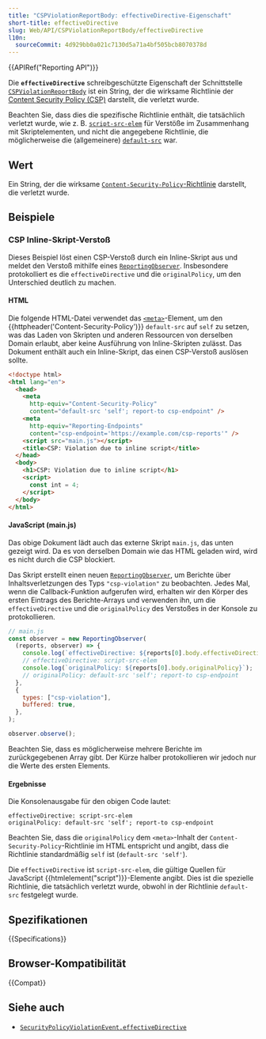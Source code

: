 ```yaml
---
title: "CSPViolationReportBody: effectiveDirective-Eigenschaft"
short-title: effectiveDirective
slug: Web/API/CSPViolationReportBody/effectiveDirective
l10n:
  sourceCommit: 4d929bb0a021c7130d5a71a4bf505bcb8070378d
---
```


{{APIRef("Reporting API")}}

Die **`effectiveDirective`** schreibgeschützte Eigenschaft der Schnittstelle [`CSPViolationReportBody`](/de/docs/Web/API/CSPViolationReportBody) ist ein String, der die wirksame Richtlinie der [Content Security Policy (CSP)](/de/docs/Web/HTTP/Guides/CSP) darstellt, die verletzt wurde.

Beachten Sie, dass dies die spezifische Richtlinie enthält, die tatsächlich verletzt wurde, wie z. B. [`script-src-elem`](/de/docs/Web/HTTP/Reference/Headers/Content-Security-Policy/script-src-elem) für Verstöße im Zusammenhang mit Skriptelementen, und nicht die angegebene Richtlinie, die möglicherweise die (allgemeinere) [`default-src`](/de/docs/Web/HTTP/Reference/Headers/Content-Security-Policy/default-src) war.

## Wert

Ein String, der die wirksame [`Content-Security-Policy`-Richtlinie](/de/docs/Web/HTTP/Reference/Headers/Content-Security-Policy#directives) darstellt, die verletzt wurde.

## Beispiele

### CSP Inline-Skript-Verstoß

Dieses Beispiel löst einen CSP-Verstoß durch ein Inline-Skript aus und meldet den Verstoß mithilfe eines [`ReportingObserver`](/de/docs/Web/API/ReportingObserver). Insbesondere protokolliert es die `effectiveDirective` und die `originalPolicy`, um den Unterschied deutlich zu machen.

#### HTML

Die folgende HTML-Datei verwendet das [`<meta>`](/de/docs/Web/HTML/Element/meta)-Element, um den {{httpheader('Content-Security-Policy')}} `default-src` auf `self` zu setzen, was das Laden von Skripten und anderen Ressourcen von derselben Domain erlaubt, aber keine Ausführung von Inline-Skripten zulässt. Das Dokument enthält auch ein Inline-Skript, das einen CSP-Verstoß auslösen sollte.

```html
<!doctype html>
<html lang="en">
  <head>
    <meta
      http-equiv="Content-Security-Policy"
      content="default-src 'self'; report-to csp-endpoint" />
    <meta
      http-equiv="Reporting-Endpoints"
      content="csp-endpoint='https://example.com/csp-reports'" />
    <script src="main.js"></script>
    <title>CSP: Violation due to inline script</title>
  </head>
  <body>
    <h1>CSP: Violation due to inline script</h1>
    <script>
      const int = 4;
    </script>
  </body>
</html>
```

#### JavaScript (main.js)

Das obige Dokument lädt auch das externe Skript `main.js`, das unten gezeigt wird. Da es von derselben Domain wie das HTML geladen wird, wird es nicht durch die CSP blockiert.

Das Skript erstellt einen neuen [`ReportingObserver`](/de/docs/Web/API/ReportingObserver), um Berichte über Inhaltsverletzungen des Typs `"csp-violation"` zu beobachten. Jedes Mal, wenn die Callback-Funktion aufgerufen wird, erhalten wir den Körper des ersten Eintrags des Berichte-Arrays und verwenden ihn, um die `effectiveDirective` und die `originalPolicy` des Verstoßes in der Konsole zu protokollieren.

```js
// main.js
const observer = new ReportingObserver(
  (reports, observer) => {
    console.log(`effectiveDirective: ${reports[0].body.effectiveDirective}`);
    // effectiveDirective: script-src-elem
    console.log(`originalPolicy: ${reports[0].body.originalPolicy}`);
    // originalPolicy: default-src 'self'; report-to csp-endpoint
  },
  {
    types: ["csp-violation"],
    buffered: true,
  },
);

observer.observe();
```

Beachten Sie, dass es möglicherweise mehrere Berichte im zurückgegebenen Array gibt. Der Kürze halber protokollieren wir jedoch nur die Werte des ersten Elements.

#### Ergebnisse

Die Konsolenausgabe für den obigen Code lautet:

```plain
effectiveDirective: script-src-elem
originalPolicy: default-src 'self'; report-to csp-endpoint
```

Beachten Sie, dass die `originalPolicy` dem `<meta>`-Inhalt der `Content-Security-Policy`-Richtlinie im HTML entspricht und angibt, dass die Richtlinie standardmäßig `self` ist (`default-src 'self'`).

Die `effectiveDirective` ist `script-src-elem`, die gültige Quellen für JavaScript {{htmlelement("script")}}-Elemente angibt. Dies ist die spezielle Richtlinie, die tatsächlich verletzt wurde, obwohl in der Richtlinie `default-src` festgelegt wurde.

## Spezifikationen

{{Specifications}}

## Browser-Kompatibilität

{{Compat}}

## Siehe auch

- [`SecurityPolicyViolationEvent.effectiveDirective`](/de/docs/Web/API/SecurityPolicyViolationEvent/effectiveDirective)
